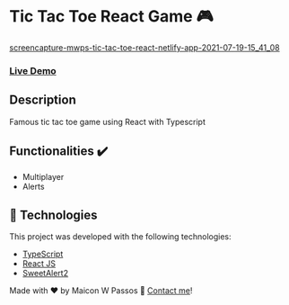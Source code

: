 # Tic Tac Toe React Game 🎮

[screencapture-mwps-tic-tac-toe-react-netlify-app-2021-07-19-15_41_08](https://user-images.githubusercontent.com/50342101/126210567-3a211004-8849-4c2c-820d-90e340a293e5.png)

### [Live Demo](https://mwps-tic-tac-toe-react.netlify.app/)

## Description
Famous tic tac toe game using React with Typescript

## Functionalities ✔️
- Multiplayer
- Alerts

## :rocket: Technologies

This project was developed with the following technologies:

- [TypeScript](https://www.typescriptlang.org/)
- [React JS](https://reactjs.org/)
- [SweetAlert2](https://sweetalert2.github.io/)


Made with ♥ by Maicon W Passos :wave: [Contact me](https://www.linkedin.com/in/maicon-w-passos-044a91156/)!

